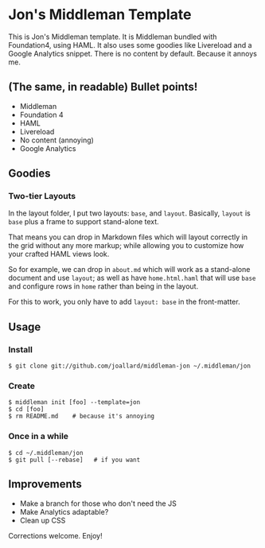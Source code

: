 Jon's Middleman Template
========================
This is Jon's Middleman template. It is Middleman bundled with
Foundation4, using HAML. It also uses some goodies like Livereload 
and a Google Analytics snippet.  There is no content by default. Because
it annoys me.

## (The same, in readable) Bullet points!
* Middleman
* Foundation 4
* HAML
* Livereload
* No content (annoying)
* Google Analytics

## Goodies
### Two-tier Layouts
In the layout folder, I put two layouts: `base`, and `layout`.
Basically, `layout` is `base` plus a frame to support stand-alone text.

That means you can drop in Markdown files which will layout correctly
in the grid without any more markup; while allowing you to customize
how your crafted HAML views look.

So for example, we can drop in `about.md` which will work as a
stand-alone document and use `layout`; as well as have `home.html.haml`
that will use `base` and configure rows in `home` rather than being in
the layout. 

For this to work, you only have to add `layout: base` in the
front-matter.

## Usage
### Install

    $ git clone git://github.com/joallard/middleman-jon ~/.middleman/jon

### Create

    $ middleman init [foo] --template=jon
    $ cd [foo]
    $ rm README.md    # because it's annoying

### Once in a while
    
    $ cd ~/.middleman/jon
    $ git pull [--rebase]   # if you want

## Improvements

* Make a branch for those who don't need the JS
* Make Analytics adaptable?
* Clean up CSS

Corrections welcome. Enjoy!

